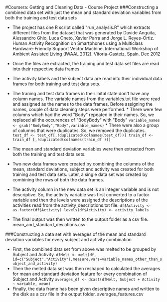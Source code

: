 #Coursera: Getting and Cleaning Data - Course Project
###Constructing a combined data set with just the mean and standard deviation variables from both the training and test data sets

* The project has one R script called "run_analysis.R" which extracts different files from the dataset that was     generated by Davide Anguita, Alessandro Ghio, Luca Oneto, Xavier Parra and Jorge L. Reyes-Ortiz. Human Activity   Recognition on Smartphones using a Multiclass Hardware-Friendly Support Vector Machine. International Workshop    of Ambient Assisted Living (IWAAL 2012). Vitoria-Gasteiz, Spain. Dec 2012

* Once the files are extracted, the training and test data set files are read into their respective data frames
* The activity labels and the subject data are read into their individual data frames for both training and test    data sets.
* The traning and test data frames in their inital state don't have any column names. The variable names from the   variables.txt file were read and assigned as the names to the data frames. Before assigning the names, couple of   data cleaning steps were performed.
        * There were few columns which had the word "Body" repeated in their names. So, we replaced all the                 occurences of "BodyBody" with "Body"
        ```
        variable_names <- gsub("BodyBody","Body",variable_names)
        ```
        * There were also a group of columns that were duplicates. So, we removed the duplicates.
        ```
        test_df <- test_df[,!duplicated(colnames(test_df))]
        train_df <- train_df [,!duplicated(colnames(train_df ))]
        ```
* The mean and standard deviation variables were then extracted from both the training and test data sets.
* Two new data frames were created by combining the columns of the mean, standard deviations, subject and activity   was created for both training and test data sets. Later, a single data set was created by combining the rows of   both the data frames.
* The activity column in the new data set is an integer variable and is not descriptive. So, the activity variable   was first converted to a factor variable and then the levels were assigned the descriptions of the activities     read from the activity_descriptions.txt file.
        ```
        df$Activity <- as.factor(df$Activity)
        levels(df$Activity) <- activity_labels
        ```
* The final output was then written to the output folder as a csv file. mean_and_standard_deviations.csv 


###Constructing a data set with averages of the mean and standard deviation variables for every subject and activity combination

* First, the combined data set from above was melted to be grouped by Subject and Activity.
        ```
        dfMelt <- melt(df, id=c("Subject","Activity"),measure.vars=variable_names_other_than_subject_and_activity)
        ```
* Then the melted data set was then reshaped to calculated the averages for mean and standard deviation feature     for every combination of Subject and Activity
        ```
        averages_df <- dcast(dfMelt, Subject + Activity ~ variable, mean)
        ```
* Finally, the data frame has been given descriptive names and written to the disk as a csv file in the output      folder. averages_features.csv